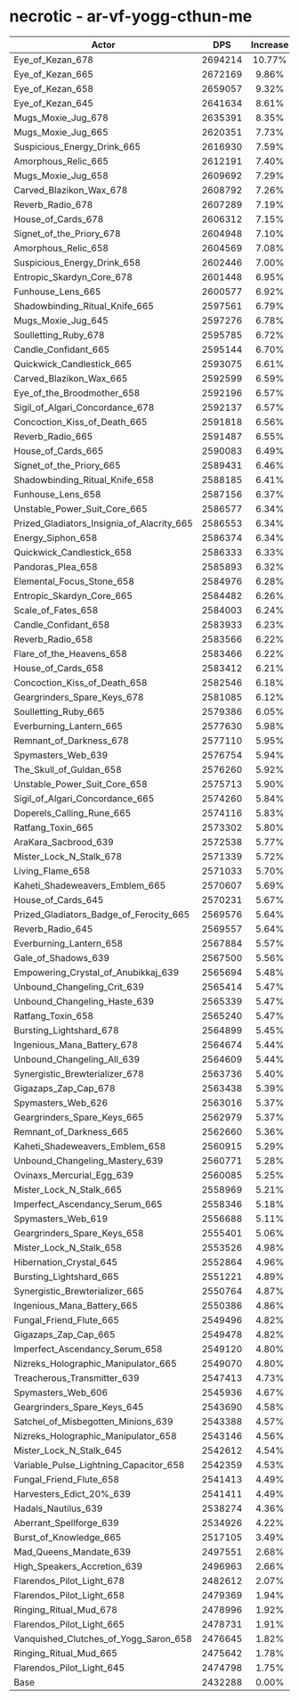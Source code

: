 # necrotic - ar-vf-yogg-cthun-me
| Actor | DPS | Increase |
|---|:---:|:---:|
|Eye_of_Kezan_678|2694214|10.77%|
|Eye_of_Kezan_665|2672169|9.86%|
|Eye_of_Kezan_658|2659057|9.32%|
|Eye_of_Kezan_645|2641634|8.61%|
|Mugs_Moxie_Jug_678|2635391|8.35%|
|Mugs_Moxie_Jug_665|2620351|7.73%|
|Suspicious_Energy_Drink_665|2616930|7.59%|
|Amorphous_Relic_665|2612191|7.40%|
|Mugs_Moxie_Jug_658|2609692|7.29%|
|Carved_Blazikon_Wax_678|2608792|7.26%|
|Reverb_Radio_678|2607289|7.19%|
|House_of_Cards_678|2606312|7.15%|
|Signet_of_the_Priory_678|2604948|7.10%|
|Amorphous_Relic_658|2604569|7.08%|
|Suspicious_Energy_Drink_658|2602446|7.00%|
|Entropic_Skardyn_Core_678|2601448|6.95%|
|Funhouse_Lens_665|2600577|6.92%|
|Shadowbinding_Ritual_Knife_665|2597561|6.79%|
|Mugs_Moxie_Jug_645|2597276|6.78%|
|Soulletting_Ruby_678|2595785|6.72%|
|Candle_Confidant_665|2595144|6.70%|
|Quickwick_Candlestick_665|2593075|6.61%|
|Carved_Blazikon_Wax_665|2592599|6.59%|
|Eye_of_the_Broodmother_658|2592196|6.57%|
|Sigil_of_Algari_Concordance_678|2592137|6.57%|
|Concoction_Kiss_of_Death_665|2591818|6.56%|
|Reverb_Radio_665|2591487|6.55%|
|House_of_Cards_665|2590083|6.49%|
|Signet_of_the_Priory_665|2589431|6.46%|
|Shadowbinding_Ritual_Knife_658|2588185|6.41%|
|Funhouse_Lens_658|2587156|6.37%|
|Unstable_Power_Suit_Core_665|2586577|6.34%|
|Prized_Gladiators_Insignia_of_Alacrity_665|2586553|6.34%|
|Energy_Siphon_658|2586374|6.34%|
|Quickwick_Candlestick_658|2586333|6.33%|
|Pandoras_Plea_658|2585893|6.32%|
|Elemental_Focus_Stone_658|2584976|6.28%|
|Entropic_Skardyn_Core_665|2584482|6.26%|
|Scale_of_Fates_658|2584003|6.24%|
|Candle_Confidant_658|2583933|6.23%|
|Reverb_Radio_658|2583566|6.22%|
|Flare_of_the_Heavens_658|2583466|6.22%|
|House_of_Cards_658|2583412|6.21%|
|Concoction_Kiss_of_Death_658|2582546|6.18%|
|Geargrinders_Spare_Keys_678|2581085|6.12%|
|Soulletting_Ruby_665|2579386|6.05%|
|Everburning_Lantern_665|2577630|5.98%|
|Remnant_of_Darkness_678|2577110|5.95%|
|Spymasters_Web_639|2576754|5.94%|
|The_Skull_of_Guldan_658|2576260|5.92%|
|Unstable_Power_Suit_Core_658|2575713|5.90%|
|Sigil_of_Algari_Concordance_665|2574260|5.84%|
|Doperels_Calling_Rune_665|2574116|5.83%|
|Ratfang_Toxin_665|2573302|5.80%|
|AraKara_Sacbrood_639|2572538|5.77%|
|Mister_Lock_N_Stalk_678|2571339|5.72%|
|Living_Flame_658|2571033|5.70%|
|Kaheti_Shadeweavers_Emblem_665|2570607|5.69%|
|House_of_Cards_645|2570231|5.67%|
|Prized_Gladiators_Badge_of_Ferocity_665|2569576|5.64%|
|Reverb_Radio_645|2569557|5.64%|
|Everburning_Lantern_658|2567884|5.57%|
|Gale_of_Shadows_639|2567500|5.56%|
|Empowering_Crystal_of_Anubikkaj_639|2565694|5.48%|
|Unbound_Changeling_Crit_639|2565414|5.47%|
|Unbound_Changeling_Haste_639|2565339|5.47%|
|Ratfang_Toxin_658|2565240|5.47%|
|Bursting_Lightshard_678|2564899|5.45%|
|Ingenious_Mana_Battery_678|2564674|5.44%|
|Unbound_Changeling_All_639|2564609|5.44%|
|Synergistic_Brewterializer_678|2563736|5.40%|
|Gigazaps_Zap_Cap_678|2563438|5.39%|
|Spymasters_Web_626|2563016|5.37%|
|Geargrinders_Spare_Keys_665|2562979|5.37%|
|Remnant_of_Darkness_665|2562660|5.36%|
|Kaheti_Shadeweavers_Emblem_658|2560915|5.29%|
|Unbound_Changeling_Mastery_639|2560771|5.28%|
|Ovinaxs_Mercurial_Egg_639|2560085|5.25%|
|Mister_Lock_N_Stalk_665|2558969|5.21%|
|Imperfect_Ascendancy_Serum_665|2558346|5.18%|
|Spymasters_Web_619|2556688|5.11%|
|Geargrinders_Spare_Keys_658|2555401|5.06%|
|Mister_Lock_N_Stalk_658|2553526|4.98%|
|Hibernation_Crystal_645|2552864|4.96%|
|Bursting_Lightshard_665|2551221|4.89%|
|Synergistic_Brewterializer_665|2550764|4.87%|
|Ingenious_Mana_Battery_665|2550386|4.86%|
|Fungal_Friend_Flute_665|2549496|4.82%|
|Gigazaps_Zap_Cap_665|2549478|4.82%|
|Imperfect_Ascendancy_Serum_658|2549120|4.80%|
|Nizreks_Holographic_Manipulator_665|2549070|4.80%|
|Treacherous_Transmitter_639|2547413|4.73%|
|Spymasters_Web_606|2545936|4.67%|
|Geargrinders_Spare_Keys_645|2543690|4.58%|
|Satchel_of_Misbegotten_Minions_639|2543388|4.57%|
|Nizreks_Holographic_Manipulator_658|2543146|4.56%|
|Mister_Lock_N_Stalk_645|2542612|4.54%|
|Variable_Pulse_Lightning_Capacitor_658|2542359|4.53%|
|Fungal_Friend_Flute_658|2541413|4.49%|
|Harvesters_Edict_20%_639|2541411|4.49%|
|Hadals_Nautilus_639|2538274|4.36%|
|Aberrant_Spellforge_639|2534926|4.22%|
|Burst_of_Knowledge_665|2517105|3.49%|
|Mad_Queens_Mandate_639|2497551|2.68%|
|High_Speakers_Accretion_639|2496963|2.66%|
|Flarendos_Pilot_Light_678|2482612|2.07%|
|Flarendos_Pilot_Light_658|2479369|1.94%|
|Ringing_Ritual_Mud_678|2478996|1.92%|
|Flarendos_Pilot_Light_665|2478731|1.91%|
|Vanquished_Clutches_of_Yogg_Saron_658|2476645|1.82%|
|Ringing_Ritual_Mud_665|2475642|1.78%|
|Flarendos_Pilot_Light_645|2474798|1.75%|
|Base|2432288|0.00%|
